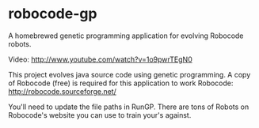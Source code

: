 robocode-gp
===========

A homebrewed genetic programming application for evolving Robocode robots.

Video: http://www.youtube.com/watch?v=1o9pwrTEgN0

This project evolves java source code using genetic programming.
A copy of Robocode (free) is required for this application to work
Robocode: http://robocode.sourceforge.net/

You'll need to update the file paths in RunGP.
There are tons of Robots on Robocode's website you can use to train your's against.
